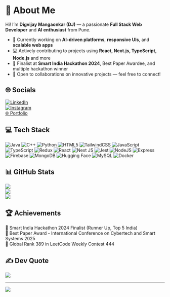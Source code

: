 # 💫 About Me
Hi! I’m **Digvijay Mangaonkar (DJ)** — a passionate **Full Stack Web Developer** and **AI enthusiast** from Pune.  
- 🔭 Currently working on **AI-driven platforms**, **responsive UIs**, and **scalable web apps**  
- 💻 Actively contributing to projects using **React, Next.js, TypeScript, Node.js** and more  
- 🚀 Finalist at **Smart India Hackathon 2024**, Best Paper Awardee, and multiple hackathon winner  
- 🤝 Open to collaborations on innovative projects — feel free to connect!

## 🌐 Socials
[![LinkedIn](https://img.shields.io/badge/LinkedIn-%230077B5.svg?logo=linkedin&logoColor=white)](https://www.linkedin.com/in/dj-mangaonkar-07k/)  
[![Instagram](https://img.shields.io/badge/Instagram-%23E4405F.svg?logo=Instagram&logoColor=white)](https://instagram.com/_dj_m07_)  
[🌐 Portfolio](https://dj07.me)

## 💻 Tech Stack
![Java](https://img.shields.io/badge/java-%23ED8B00.svg?style=for-the-badge&logo=java&logoColor=white) ![C++](https://img.shields.io/badge/C%2B%2B-%2300599C.svg?style=for-the-badge&logo=c%2B%2B&logoColor=white) ![Python](https://img.shields.io/badge/python-%233776AB.svg?style=for-the-badge&logo=python&logoColor=white) ![HTML5](https://img.shields.io/badge/html5-%23E34F26.svg?style=for-the-badge&logo=html5&logoColor=white) ![TailwindCSS](https://img.shields.io/badge/tailwindcss-%2338B2AC.svg?style=for-the-badge&logo=tailwind-css&logoColor=white) ![JavaScript](https://img.shields.io/badge/javascript-%23323330.svg?style=for-the-badge&logo=javascript&logoColor=%23F7DF1E) ![TypeScript](https://img.shields.io/badge/typescript-%23007ACC.svg?style=for-the-badge&logo=typescript&logoColor=white) ![Redux](https://img.shields.io/badge/redux-%23593d88.svg?style=for-the-badge&logo=redux&logoColor=white) ![React](https://img.shields.io/badge/react-%2320232a.svg?style=for-the-badge&logo=react&logoColor=%2361DAFB) ![Next JS](https://img.shields.io/badge/Next-black?style=for-the-badge&logo=next.js&logoColor=white) ![Jest](https://img.shields.io/badge/jest-%23C21325.svg?style=for-the-badge&logo=jest&logoColor=white) ![NodeJS](https://img.shields.io/badge/node.js-6DA55F?style=for-the-badge&logo=node.js&logoColor=white) ![Express](https://img.shields.io/badge/express.js-%23404d59.svg?style=for-the-badge&logo=express&logoColor=white) ![Firebase](https://img.shields.io/badge/firebase-%23039BE5.svg?style=for-the-badge&logo=firebase) ![MongoDB](https://img.shields.io/badge/mongodb-%234ea94b.svg?style=for-the-badge&logo=mongodb&logoColor=white) ![Hugging Face](https://img.shields.io/badge/HuggingFace-%23FFCA00.svg?style=for-the-badge&logo=hugging-face&logoColor=black) ![MySQL](https://img.shields.io/badge/mysql-%2300f.svg?style=for-the-badge&logo=mysql&logoColor=white) ![Docker](https://img.shields.io/badge/docker-%230db7ed.svg?style=for-the-badge&logo=docker&logoColor=white)




## 📊 GitHub Stats
![](https://github-readme-stats.vercel.app/api?username=DJ-BoT07&theme=react&hide_border=false&include_all_commits=true&count_private=true)  
![](https://github-readme-streak-stats.herokuapp.com/?user=DJ-BoT07&theme=react&hide_border=false)  
![](https://github-readme-stats.vercel.app/api/top-langs/?username=DJ-BoT07&theme=react&hide_border=false&layout=compact)

## 🏆 Achievements
🏅 Smart India Hackathon 2024 Finalist (Runner Up, Top 5 India)  
🏅 Best Paper Award - International Conference on Cybertech and Smart Systems 2025  
🏅 Global Rank 389 in LeetCode Weekly Contest 444  

## ✍️ Dev Quote
![](https://quotes-github-readme.vercel.app/api?type=horizontal&theme=tokyonight)

---

[![](https://visitcount.itsvg.in/api?id=DJ-BoT07&icon=0&color=0)](https://visitcount.itsvg.in)
